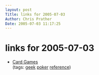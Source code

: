 ```yaml
---
layout: post
Title: links for 2005-07-03  
Author: Chris Prather
Date: 2005-07-03 11:17:25
---
```


# links for 2005-07-03
<ul class="delicious">
	<li>
		<div class="delicious-link"><a href="http://pagat.com/">Card Games</a></div>
		<div class="delicious-tags">(tags: <a href="http://del.icio.us/perigrin/geek">geek</a> <a href="http://del.icio.us/perigrin/poker">poker</a> <a href="http://del.icio.us/perigrin/reference">reference</a>)</div>
	</li>
</ul>

